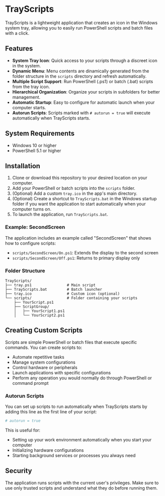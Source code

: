 # TrayScripts

TrayScripts is a lightweight application that creates an icon in the Windows system tray, allowing you to easily run PowerShell scripts and batch files with a click.

## Features

- **System Tray Icon**: Quick access to your scripts through a discreet icon in the system.
- **Dynamic Menu**: Menu contents are dinamically generated from the folder structure in the `scripts` directory and refresh automatically.
- **Multiple Script Support**: Run PowerShell (.ps1) or batch (.bat) scripts from the tray icon.
- **Hierarchical Organization**: Organize your scripts in subfolders for better management.
- **Automatic Startup**: Easy to configure for automatic launch when your computer starts.
- **Autorun Scripts**: Scripts marked with `# autorun = true` will execute automatically when TrayScripts starts.

## System Requirements

- Windows 10 or higher
- PowerShell 5.1 or higher

## Installation

1. Clone or download this repository to your desired location on your computer.
2. Add your PowerShell or batch scripts into the `scripts` folder.
3. (Optional) Add a custom `tray.ico` in the app's main directory.
4. (Optional) Create a shortcut to `TrayScripts.bat` in the Windows startup folder if you want the application to start automatically when your computer turns on.
5. To launch the application, run `TrayScripts.bat`.

### Example: SecondScreen

The application includes an example called "SecondScreen" that shows how to configure scripts:

- `scripts/SecondScreen/On.ps1`: Extends the display to the second screen
- `scripts/SecondScreen/Off.ps1`: Returns to primary display only

### Folder Structure

```
TrayScripts/
├── tray.ps1                # Main script
├── TrayScripts.bat         # Batch launcher
├── tray.ico                # Custom icon (optional)
└── scripts/                # Folder containing your scripts
    ├── YourScript.ps1
    ├── ScriptGroup/
    │   ├── YourScript1.ps1
    │   └── YourScript2.ps1
```

## Creating Custom Scripts

Scripts are simple PowerShell or batch files that execute specific commands. You can create scripts to:

- Automate repetitive tasks
- Manage system configurations
- Control hardware or peripherals
- Launch applications with specific configurations
- Perform any operation you would normally do through PowerShell or command prompt

### Autorun Scripts

You can set up scripts to run automatically when TrayScripts starts by adding this line as the first line of your script:

```powershell
# autorun = true
```

This is useful for:
- Setting up your work environment automatically when you start your computer
- Initializing hardware configurations
- Starting background services or processes you always need

## Security

The application runs scripts with the current user's privileges. Make sure to use only trusted scripts and understand what they do before running them.